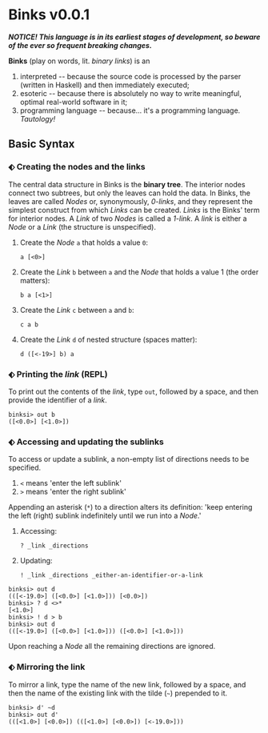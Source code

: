 # Binks v0.0.1

***NOTICE! This language is in its earliest stages of development, so beware of the ever so frequent breaking changes.***

**Binks** (play on words, lit. *binary links*) is an
1. interpreted -- because the source code is processed by the parser (written in Haskell) and then immediately executed;
2. esoteric -- because there is absolutely no way to write meaningful, optimal real-world software in it;
3. programming language -- because... it's a programming language. *Tautology!*

## Basic Syntax

### ⬖ Creating the nodes and the links

The central data structure in Binks is the **binary tree**. The interior nodes connect two subtrees, but only the leaves can hold the data.
In Binks, the leaves are called *Nodes* or, synonymously, *0-links*, and they represent the simplest construct from which *Links* can be created. *Links* is the Binks' term for interior nodes. A *Link* of two *Nodes* is called a *1-link*. A *link* is either a *Node* or a *Link* (the structure is unspecified).

1. Create the *Node* `a` that holds a value `0`:
   ```
   a [<0>]
   ```
2. Create the *Link* `b` between `a` and the *Node* that holds a value 1 (the order matters):
   ```
   b a [<1>]
   ```
3. Create the *Link* `c` between `a` and `b`:
   ```
   c a b
   ```
4. Create the *Link* `d` of nested structure (spaces matter):
   ```
   d ([<-19>] b) a
   ```
### ⬖ Printing the *link* (REPL)

To print out the contents of the *link*, type `out`, followed by a space, and then provide the identifier of a *link*.

```
binksi> out b
([<0.0>] [<1.0>])
```

### ⬖ Accessing and updating the sublinks

To access or update a sublink, a non-empty list of directions needs to be specified.
1. `<` means 'enter the left sublink'
2. `>` means 'enter the right sublink'

Appending an asterisk (`*`) to a direction alters its definition: 'keep entering the left (right) sublink indefinitely until we run into a *Node*.'

1. Accessing:
   ```
   ? _link _directions
   ```
2. Updating:
   ```
   ! _link _directions _either-an-identifier-or-a-link
   ```

```
binksi> out d
(([<-19.0>] ([<0.0>] [<1.0>])) [<0.0>])
binksi> ? d <>*
[<1.0>]
binksi> ! d > b
binksi> out d
(([<-19.0>] ([<0.0>] [<1.0>])) ([<0.0>] [<1.0>]))
```

Upon reaching a *Node* all the remaining directions are ignored.

### ⬖ Mirroring the link

To mirror a link, type the name of the new link, followed by a space, and then the name of the existing link with the tilde (`~`) prepended to it.

```
binksi> d' ~d
binksi> out d'
(([<1.0>] [<0.0>]) (([<1.0>] [<0.0>]) [<-19.0>]))
```
